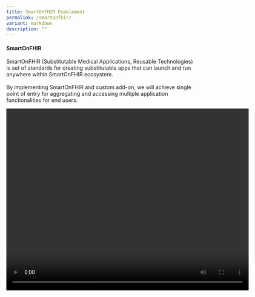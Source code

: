 ```yaml
---
title: SmartOnFHIR Enablement
permalink: /smartonfhir/
variant: markdown
description: ""
---
```

<h4>SmartOnFHIR</h4>
<p>SmartOnFHIR (Substitutable Medical Applications, Reusable Technologies)
is set of standards for creating substitutable apps that can launch and
run anywhere within SmartOnFHIR ecosystem.
<br>
<br>By implementing SmartOnFHIR and custom add-on, we will achieve single
point of entry for aggregating and accessing multiple application functionalities
for end users.</p>
<p></p>

<video autoplay="" controls="" height="480" width="640"> <source type="video/mp4" src="https://github.com/HealthTechSG/InnovationSandbox/raw/main/SMARTonFHIR%20Final-edit02.mp4">
</video>


<p></p>
